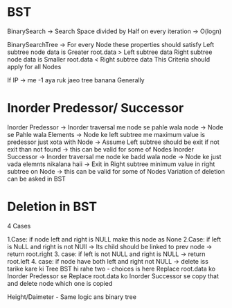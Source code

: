 # BST

BinarySearch -> Search Space divided by Half on every iteration
             -> O(logn)

BinarySearchTree -> For every Node these properties should satisfy
                    Left subtree node data is Greater
                    root.data > Left subtree data
                    Right subtree node data is Smaller
                    root.data < Right subtree data
                    This Criteria should apply for all Nodes

If IP -> me -1 aya ruk jaeo tree banana Generally

# Inorder Predessor/ Successor

Inorder Predessor -> Inorder traversal me node se pahle wala node
                  -> Node se Pahle wala Elements
                  -> Node ke left subtree me maximum value is predessor just xota with Node
                  -> Assume Left subtree should be exit if not exit than not found
                  -> this can be valid for some of Nodes
Inorder Successor -> Inorder traversal me node ke badd wala node
                  -> Node ke just vada elemnts nikalana haii
                  -> Exit in Right subtree minimum value in right subtree on Node
                  -> this can be valid for some of Nodes
Variation of deletion can be asked in BST


# Deletion in BST
4 Cases

1.Case: if node left and right is NULL
        make this node as None
2.Case: if left is NuLL and right is not NUll
        -> Its child should be linked to prev node
        -> return root.right
3. case: if left is not NULL and right is NULL
        -> return root.left
4. case: if node have both left and right not NULL
        -> delete iss tarike kare ki Tree BST hi rahe
        two - choices is here
        Replace root.data ko Inorder Predessor se
        Replace root.data ko Inorder Successor se
        copy that and delete node which one is copied

Height/Daimeter - Same logic ans binary tree

        








